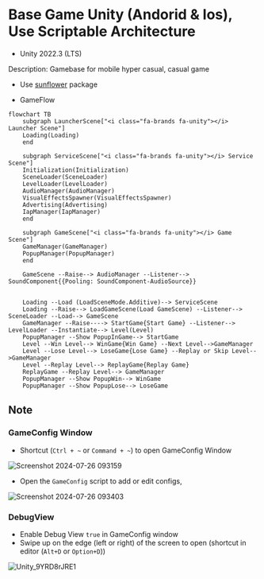 # Base Game Unity (Andorid & Ios), Use Scriptable Architecture
- Unity 2022.3 (LTS)
  
Description: Gamebase for mobile hyper casual, casual game 

- Use [sunflower](https://github.com/VirtueSky/sunflower) package

- GameFlow

```mermaid
flowchart TB
    subgraph LauncherScene["<i class="fa-brands fa-unity"></i> Launcher Scene"]
    Loading(Loading)
    end

    subgraph ServiceScene["<i class="fa-brands fa-unity"></i> Service Scene"]
    Initialization(Initialization)
    SceneLoader(SceneLoader)
    LevelLoader(LevelLoader)
    AudioManager(AudioManager)
    VisualEffectsSpawner(VisualEffectsSpawner)
    Advertising(Advertising)
    IapManager(IapManager)
    end

    subgraph GameScene["<i class="fa-brands fa-unity"></i> Game Scene"]
    GameManager(GameManager)
    PopupManager(PopupManager)
    end

    GameScene --Raise--> AudioManager --Listener--> SoundComponent{{Pooling: SoundComponent-AudioSource}}


    Loading --Load (LoadSceneMode.Additive)--> ServiceScene
    Loading --Raise--> LoadGameScene(Load GameScene) --Listener--> SceneLoader --Load--> GameScene
    GameManager --Raise----> StartGame{Start Game} --Listener--> LevelLoader --Instantiate--> Level(Level)
    PopupManager --Show PopupInGame--> StartGame
    Level --Win Level--> WinGame{Win Game} --Next Level-->GameManager
    Level --Lose Level--> LoseGame{Lose Game} --Replay or Skip Level-->GameManager
    Level --Replay Level--> ReplayGame{Replay Game}
    ReplayGame --Replay Level--> GameManager
    PopupManager --Show PopupWin--> WinGame
    PopupManager --Show PopupLose--> LoseGame
```

## Note
### GameConfig Window
- Shortcut (`Ctrl + ~` or `Command + ~`) to open GameConfig Window

![Screenshot 2024-07-26 093159](https://github.com/user-attachments/assets/11ac42bb-3ea1-489b-afe6-00fabd409ec0)

- Open the `GameConfig` script to add or edit configs,


![Screenshot 2024-07-26 093403](https://github.com/user-attachments/assets/10b0a2ce-7f34-48ea-b6fe-487b640c3cbf)

### DebugView

- Enable Debug View `true` in GameConfig window
- Swipe up on the edge (left or right) of the screen to open (shortcut in editor (`Alt+D` or `Option+D`))


![Unity_9YRD8rJRE1](https://github.com/user-attachments/assets/73692ff8-918a-4721-bd7b-c380d4a9cb14)

